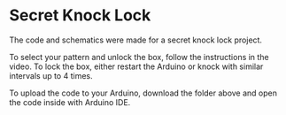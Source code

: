 # Secret Knock Lock

The code and schematics were made for a secret knock lock project.

To select your pattern and unlock the box, follow the instructions in the video. To lock the box, either restart the Arduino or knock with similar intervals up to 4 times.

To upload the code to your Arduino, download the folder above and open the code inside with Arduino IDE.
